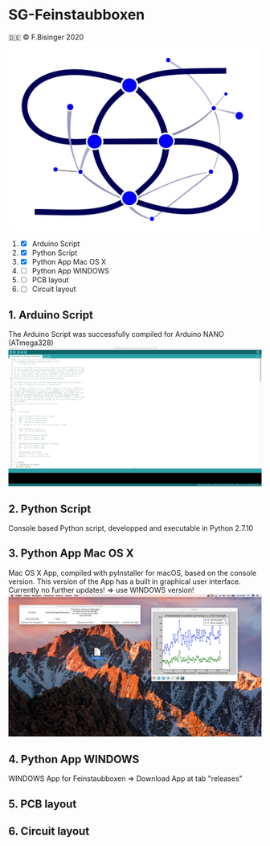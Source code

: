 # SG-Feinstaubboxen
:de: © F.Bisinger 2020
![Logo](/img/Logo_SG_Digitalisierung.jpg)
1. - [x] Arduino Script
2. - [x] Python Script
3. - [x] Python App Mac OS X
4. - [ ] Python App WINDOWS
5. - [ ] PCB layout
6. - [ ] Circuit layout
## 1. Arduino Script
The Arduino Script was successfully compiled for Arduino NANO (ATmega328)
![Arduino](/img/figure_5.png)
## 2. Python Script
Console based Python script, developped and executable in Python 2.7.10
## 3. Python App Mac OS X
Mac OS X App, compiled with pyInstaller for macOS, based on the console version.
This version of the App has a built in graphical user interface.
Currently no further updates! => use WINDOWS version!
![macOS](/img/figure_4.png)
## 4. Python App WINDOWS
WINDOWS App for Feinstaubboxen
=> Download App at tab "releases"
## 5. PCB layout
## 6. Circuit layout
